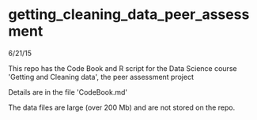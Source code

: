 getting_cleaning_data_peer_assessment
=====================================

6/21/15 

This repo has the Code Book  and R script for the Data Science course 'Getting and Cleaning data', the peer assessment project

Details are in the file 'CodeBook.md'

The data files are large (over 200 Mb) and are not stored on the repo. 


